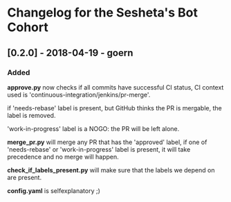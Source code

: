 # Changelog for the Sesheta's Bot Cohort


## [0.2.0] - 2018-04-19 - goern

### Added

**approve.py** now checks if all commits have successful CI status, CI context used is 'continuous-integration/jenkins/pr-merge'.

if 'needs-rebase' label is present, but GitHub thinks the PR is mergable, the label is removed.

'work-in-progress' label is a NOGO: the PR will be left alone.

**merge_pr.py** will merge any PR that has the 'approved' label, if one of 'needs-rebase' or 'work-in-progress' label is present, it will take precedence and no merge will happen.

**check_if_labels_present.py** will make sure that the labels we depend on are present.

**config.yaml** is selfexplanatory ;)
